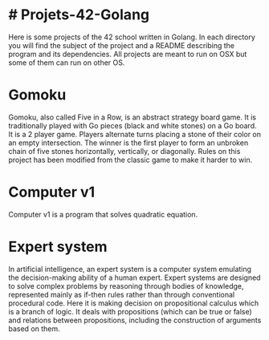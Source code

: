 # # Projets-42-Golang

Here is some projects of the 42 school written in Golang.
In each directory you will find the subject of the project and a README describing the program and its dependencies.
All projects are meant to run on OSX but some of them can run on other OS.


# Gomoku

Gomoku, also called Five in a Row, is an abstract strategy board game. It is traditionally played with Go pieces (black and white stones) on a Go board. It is a 2 player game.
Players alternate turns placing a stone of their color on an empty intersection. The winner is the first player to form an unbroken chain of five stones horizontally, vertically, or diagonally.
Rules on this project has been modified from the classic game to make it harder to win.

# Computer v1

Computer v1 is a program that solves quadratic equation.

# Expert system


In artificial intelligence, an expert system is a computer system emulating the decision-making ability of a human expert. Expert systems are designed to solve complex problems by reasoning through bodies of knowledge, represented mainly as if-then rules rather than through conventional procedural code.
Here it is making decision on propositional calculus which is a branch of logic. It deals with propositions (which can be true or false) and relations between propositions, including the construction of arguments based on them.

